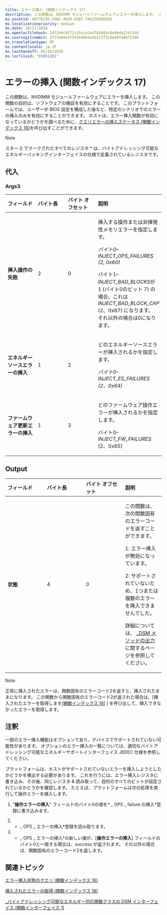 ```yaml
---
title: エラーの挿入 (関数インデックス 17)
description: この関数は、NVDIMM モジュールファームウェアにエラーを挿入します。 この関数の目的は、ソフトウェアの検証を有効にすることです。
ms.assetid: 4D77DC95-25BC-4D28-83B7-7A62383803E6
ms.localizationpriority: medium
ms.date: 10/17/2018
ms.openlocfilehash: 2df2d4c9572c55cce1ad7b1683c8e96da17d72dd
ms.sourcegitcommit: 2f37e8de9759164804a3b1c7f5c9e497a607539b
ms.translationtype: MT
ms.contentlocale: ja-JP
ms.lasthandoff: 05/26/2020
ms.locfileid: "83851281"
---
```

# <a name="inject-error-function-index-17"></a>エラーの挿入 (関数インデックス 17)


この関数は、NVDIMM モジュールファームウェアにエラーを挿入します。 この関数の目的は、ソフトウェアの検証を有効にすることです。 このプラットフォームでは、ユーザーが BIOS 設定を構成した後など、特定のシナリオでのエラーの挿入のみを有効にすることができます。 ホストは、エラー挿入関数が有効になっているかどうかを調べるために、[クエリエラーの挿入ステータス (関数インデックス 16)](query-error-injection-status--function-index-16-.md)を呼び出すことができます。

> [!NOTE]
> スター () でマークされたすべてのレジスタ \* は、バイトアドレッシング可能なエネルギーバッキングインターフェイスの仕様で定義されているレジスタです。

 

## <a name="span-idinputspanspan-idinputspanspan-idinputspaninput"></a><span id="Input"></span><span id="input"></span><span id="INPUT"></span>代入


### <a name="span-idargs3spanspan-idargs3spanspan-idargs3spanargs3"></a><span id="Args3"></span><span id="args3"></span><span id="ARGS3"></span>Args3

<table>
<colgroup>
<col width="25%" />
<col width="25%" />
<col width="25%" />
<col width="25%" />
</colgroup>
<thead>
<tr class="header">
<th align="left">フィールド</th>
<th align="left">バイト長</th>
<th align="left">バイト オフセット</th>
<th align="left">説明</th>
</tr>
</thead>
<tbody>
<tr class="odd">
<td align="left"><strong>挿入操作の失敗</strong></td>
<td align="left">2</td>
<td align="left">0</td>
<td align="left"><p>挿入する操作または非揮発性メモリエラーを指定します。</p>
<p><em>バイト0– <em>INJECT_OPS_FAILURES</em> (2, 0x60)</p>
<p></em>バイト1– <em>INJECT_BAD_BLOCKS</em>が 1 (バイト0のビット 7) の場合、これは<em>INJECT_BAD_BLOCK_CAP</em> (2、0x67) になります。 それ以外の場合は0になります。</p></td>
</tr>
<tr class="even">
<td align="left"><strong>エネルギーソースエラーの挿入</strong></td>
<td align="left">1</td>
<td align="left">2</td>
<td align="left"><p>どのエネルギーソースエラーが挿入されるかを指定します。</p>
<p><em>バイト0– <em>INJECT_ES_FAILURES</em> (2、0x64)</p></td>
</tr>
<tr class="odd">
<td align="left"><strong>ファームウェア更新エラーの挿入</strong></td>
<td align="left">1</td>
<td align="left">3</td>
<td align="left"><p>どのファームウェア操作エラーが挿入されるかを指定します。</p>
<p></em>バイト0– <em>INJECT_FW_FAILURES</em> (2、0x65)</p></td>
</tr>
</tbody>
</table>

 

## <a name="span-idoutputspanspan-idoutputspanspan-idoutputspanoutput"></a><span id="Output"></span><span id="output"></span><span id="OUTPUT"></span>Output


<table>
<colgroup>
<col width="25%" />
<col width="25%" />
<col width="25%" />
<col width="25%" />
</colgroup>
<thead>
<tr class="header">
<th align="left">フィールド</th>
<th align="left">バイト長</th>
<th align="left">バイト オフセット</th>
<th align="left">説明</th>
</tr>
</thead>
<tbody>
<tr class="odd">
<td align="left"><strong>状態</strong></td>
<td align="left">4</td>
<td align="left">0</td>
<td align="left"><p>この関数は、次の関数固有のエラーコードを返すことができます。</p>
<p>1: エラー挿入が無効になっています。</p>
<p>2: サポートされていないため、1つまたは複数のエラーを挿入できませんでした。</p>
<p>詳細については、 <a href="-dsm-interface-for-byte-addressable-energy-backed-function-class--function-interface-1-.md" data-raw-source="[_DSM Method Output](-dsm-interface-for-byte-addressable-energy-backed-function-class--function-interface-1-.md)">_DSM メソッドの出力</a>に関するページを参照してください。</p></td>
</tr>
</tbody>
</table>

 

> [!NOTE]
> 正常に挿入されたエラーは、関数固有のエラーコード2を返すと、挿入されたままになります。 この関数から関数固有のエラーコード2が返された場合は、[挿入されたエラーを取得します[(関数インデックス 18)](get-injected-errors--function-index-18-.md) ] を呼び出して、挿入できなかったエラーを取得します。

 

## <a name="span-idremarksspanspan-idremarksspanspan-idremarksspanremarks"></a><span id="Remarks"></span><span id="remarks"></span><span id="REMARKS"></span>注釈


一部のエラー挿入機能はオプションであり、デバイスでサポートされていない可能性があります。 オプションのエラー挿入の一覧については、適切なバイトアドレッシング可能なエネルギーサポートインターフェイス JEDEC 仕様を参照してください。

プラットフォームは、ホストがサポートされていないエラーを挿入しようとしたかどうかを検出する必要があります。 これを行うには、エラー挿入レジスタに書き込み、その後、同じレジスタ & 読み取って、目的のすべてのビットが設定されているかどうかを確認します。 たとえば、プラットフォームは次の処理を実行して操作エラーを挿入します。

1.  "**操作エラーの挿入**" フィールドのバイト0の値を* \_ OPS \_ failure の挿入*登録に書き込みます。

2.  * \_ OPS \_ エラーの挿入*登録を読み取ります。

3.  * \_ OPS \_ エラーの挿入*の新しい値が、[**操作エラーの挿入**] フィールドのバイト0と一致する場合は、success が返されます。 それ以外の場合は、関数固有のエラーコード2を返します。

## <a name="span-idrelated_topicsspanrelated-topics"></a><span id="related_topics"></span>関連トピック


[エラー挿入状態のクエリ (関数インデックス 16)](query-error-injection-status--function-index-16-.md)

[挿入されたエラーの取得 (関数インデックス 18)](get-injected-errors--function-index-18-.md)

[\_バイトアドレッシング可能なエネルギー対応関数クラスの DSM インターフェイス (関数インターフェイス 1)](-dsm-interface-for-byte-addressable-energy-backed-function-class--function-interface-1-.md)

 

 






